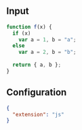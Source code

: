 
## Input
```javascript input
function f(x) {
  if (x)
    var a = 1, b = "a";
  else
    var a = 2, b = "b";
  
  return { a, b };
}
```

## Configuration
```json configuration
{
  "extension": "js"
}
```

